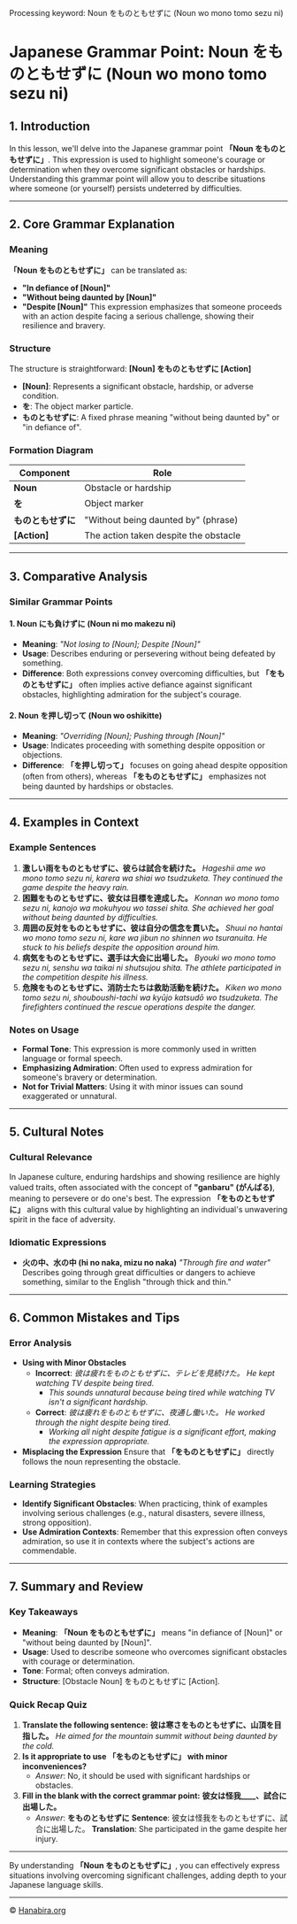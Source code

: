 Processing keyword: Noun をものともせずに (Noun wo mono tomo sezu ni)
# Japanese Grammar Point: Noun をものともせずに (Noun wo mono tomo sezu ni)

## 1. Introduction
In this lesson, we'll delve into the Japanese grammar point **「Noun をものともせずに」**. This expression is used to highlight someone's courage or determination when they overcome significant obstacles or hardships. Understanding this grammar point will allow you to describe situations where someone (or yourself) persists undeterred by difficulties.

---
## 2. Core Grammar Explanation
### Meaning
**「Noun をものともせずに」** can be translated as:
- **"In defiance of [Noun]"**
- **"Without being daunted by [Noun]"**
- **"Despite [Noun]"**
This expression emphasizes that someone proceeds with an action despite facing a serious challenge, showing their resilience and bravery.
### Structure
The structure is straightforward:
**[Noun] をものともせずに [Action]**
- **[Noun]**: Represents a significant obstacle, hardship, or adverse condition.
- **を**: The object marker particle.
- **ものともせずに**: A fixed phrase meaning "without being daunted by" or "in defiance of".
### Formation Diagram
| Component            | Role                                |
|----------------------|-------------------------------------|
| **Noun**             | Obstacle or hardship                |
| **を**               | Object marker                       |
| **ものともせずに**   | "Without being daunted by" (phrase) |
| **[Action]**         | The action taken despite the obstacle |
---
## 3. Comparative Analysis
### Similar Grammar Points
#### 1. **Noun にも負けずに (Noun ni mo makezu ni)**
- **Meaning**: *"Not losing to [Noun]; Despite [Noun]"*
- **Usage**: Describes enduring or persevering without being defeated by something.
- **Difference**: Both expressions convey overcoming difficulties, but **「をものともせずに」** often implies active defiance against significant obstacles, highlighting admiration for the subject's courage.
#### 2. **Noun を押し切って (Noun wo oshikitte)**
- **Meaning**: *"Overriding [Noun]; Pushing through [Noun]"*
- **Usage**: Indicates proceeding with something despite opposition or objections.
- **Difference**: **「を押し切って」** focuses on going ahead despite opposition (often from others), whereas **「をものともせずに」** emphasizes not being daunted by hardships or obstacles.
---
## 4. Examples in Context
### Example Sentences
1. **激しい雨をものともせずに、彼らは試合を続けた。**
   *Hageshii ame wo mono tomo sezu ni, karera wa shiai wo tsudzuketa.*
   *They continued the game despite the heavy rain.*
2. **困難をものともせずに、彼女は目標を達成した。**
   *Konnan wo mono tomo sezu ni, kanojo wa mokuhyou wo tassei shita.*
   *She achieved her goal without being daunted by difficulties.*
3. **周囲の反対をものともせずに、彼は自分の信念を貫いた。**
   *Shuui no hantai wo mono tomo sezu ni, kare wa jibun no shinnen wo tsuranuita.*
   *He stuck to his beliefs despite the opposition around him.*
4. **病気をものともせずに、選手は大会に出場した。**
   *Byouki wo mono tomo sezu ni, senshu wa taikai ni shutsujou shita.*
   *The athlete participated in the competition despite his illness.*
5. **危険をものともせずに、消防士たちは救助活動を続けた。**
   *Kiken wo mono tomo sezu ni, shouboushi-tachi wa kyūjo katsudō wo tsudzuketa.*
   *The firefighters continued the rescue operations despite the danger.*
### Notes on Usage
- **Formal Tone**: This expression is more commonly used in written language or formal speech.
- **Emphasizing Admiration**: Often used to express admiration for someone's bravery or determination.
- **Not for Trivial Matters**: Using it with minor issues can sound exaggerated or unnatural.
---
## 5. Cultural Notes
### Cultural Relevance
In Japanese culture, enduring hardships and showing resilience are highly valued traits, often associated with the concept of **"ganbaru" (がんばる)**, meaning to persevere or do one's best. The expression **「をものともせずに」** aligns with this cultural value by highlighting an individual's unwavering spirit in the face of adversity.
### Idiomatic Expressions
- **火の中、水の中 (hi no naka, mizu no naka)**
  *"Through fire and water"*
  Describes going through great difficulties or dangers to achieve something, similar to the English "through thick and thin."
---
## 6. Common Mistakes and Tips
### Error Analysis
- **Using with Minor Obstacles**
  - **Incorrect**: *彼は疲れをものともせずに、テレビを見続けた。*
    *He kept watching TV despite being tired.*
    - *This sounds unnatural because being tired while watching TV isn't a significant hardship.*
  - **Correct**: *彼は疲れをものともせずに、夜通し働いた。*
    *He worked through the night despite being tired.*
    - *Working all night despite fatigue is a significant effort, making the expression appropriate.*
- **Misplacing the Expression**
  Ensure that **「をものともせずに」** directly follows the noun representing the obstacle.
### Learning Strategies
- **Identify Significant Obstacles**: When practicing, think of examples involving serious challenges (e.g., natural disasters, severe illness, strong opposition).
- **Use Admiration Contexts**: Remember that this expression often conveys admiration, so use it in contexts where the subject's actions are commendable.
---
## 7. Summary and Review
### Key Takeaways
- **Meaning**: **「Noun をものともせずに」** means "in defiance of [Noun]" or "without being daunted by [Noun]".
- **Usage**: Used to describe someone who overcomes significant obstacles with courage or determination.
- **Tone**: Formal; often conveys admiration.
- **Structure**: [Obstacle Noun] をものともせずに [Action].
### Quick Recap Quiz
1. **Translate the following sentence:**
   **彼は寒さをものともせずに、山頂を目指した。**
   *He aimed for the mountain summit without being daunted by the cold.*
2. **Is it appropriate to use 「をものともせずに」 with minor inconveniences?**
   - *Answer*: No, it should be used with significant hardships or obstacles.
3. **Fill in the blank with the correct grammar point:**
   **彼女は怪我____、試合に出場した。**
   - *Answer*: **をものともせずに**
   **Sentence**: 彼女は怪我をものともせずに、試合に出場した。
   **Translation**: She participated in the game despite her injury.
---
By understanding **「Noun をものともせずに」**, you can effectively express situations involving overcoming significant challenges, adding depth to your Japanese language skills.


---

© [Hanabira.org](https://hanabira.org)
